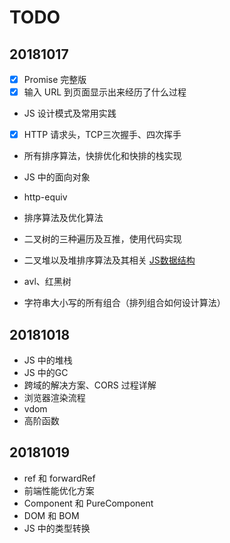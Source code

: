 # TODO

## 20181017
- [x] Promise 完整版
- [x] 输入 URL 到页面显示出来经历了什么过程
- JS 设计模式及常用实践
- [x] HTTP 请求头，TCP三次握手、四次挥手
- 所有排序算法，快排优化和快排的栈实现
- JS 中的面向对象
- http-equiv

- 排序算法及优化算法
- 二叉树的三种遍历及互推，使用代码实现
- 二叉堆以及堆排序算法及其相关 [JS数据结构](http://caibaojian.com/learn-javascript.html)
- avl、红黑树
- 字符串大小写的所有组合（排列组合如何设计算法）


## 20181018
- JS 中的堆栈
- JS 中的GC
- 跨域的解决方案、CORS 过程详解
- 浏览器渲染流程
- vdom
- 高阶函数

## 20181019
- ref 和 forwardRef
- 前端性能优化方案
- Component 和 PureComponent
- DOM 和 BOM
- JS 中的类型转换
